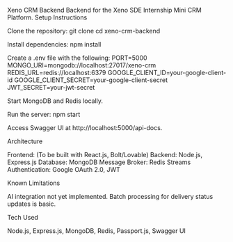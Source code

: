 Xeno CRM Backend
Backend for the Xeno SDE Internship Mini CRM Platform.
Setup Instructions

Clone the repository:
git clone <repo-url>
cd xeno-crm-backend


Install dependencies:
npm install


Create a .env file with the following:
PORT=5000
MONGO_URI=mongodb://localhost:27017/xeno-crm
REDIS_URL=redis://localhost:6379
GOOGLE_CLIENT_ID=your-google-client-id
GOOGLE_CLIENT_SECRET=your-google-client-secret
JWT_SECRET=your-jwt-secret


Start MongoDB and Redis locally.

Run the server:
npm start


Access Swagger UI at http://localhost:5000/api-docs.


Architecture

Frontend: (To be built with React.js, Bolt/Lovable)
Backend: Node.js, Express.js
Database: MongoDB
Message Broker: Redis Streams
Authentication: Google OAuth 2.0, JWT

Known Limitations

AI integration not yet implemented.
Batch processing for delivery status updates is basic.

Tech Used

Node.js, Express.js, MongoDB, Redis, Passport.js, Swagger UI

